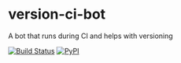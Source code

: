 # version-ci-bot
A bot that runs during CI and helps with versioning

[![Build Status](https://travis-ci.org/ngeor/version-ci-bot.svg?branch=master)](https://travis-ci.org/ngeor/version-ci-bot)
[![PyPI](https://img.shields.io/pypi/v/version-ci-bot.svg)](https://pypi.org/project/version-ci-bot/)
